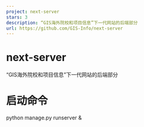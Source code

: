 ```yaml
---
project: next-server
stars: 3
description: “GIS海外院校和项目信息”下一代网站的后端部分
url: https://github.com/GIS-Info/next-server
---
```


next-server
===========

“GIS海外院校和项目信息”下一代网站的后端部分

启动命令
====

python manage.py runserver &
